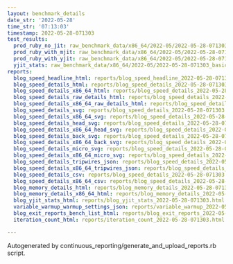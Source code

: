 ```yaml
---
layout: benchmark_details
date_str: '2022-05-28'
time_str: '07:13:03'
timestamp: 2022-05-28-071303
test_results:
  prod_ruby_no_jit: raw_benchmark_data/x86_64/2022-05/2022-05-28-071303_basic_benchmark_prod_ruby_no_jit.json
  prod_ruby_with_mjit: raw_benchmark_data/x86_64/2022-05/2022-05-28-071303_basic_benchmark_prod_ruby_with_mjit.json
  prod_ruby_with_yjit: raw_benchmark_data/x86_64/2022-05/2022-05-28-071303_basic_benchmark_prod_ruby_with_yjit.json
  yjit_stats: raw_benchmark_data/x86_64/2022-05/2022-05-28-071303_basic_benchmark_yjit_stats.json
reports:
  blog_speed_headline_html: reports/blog_speed_headline_2022-05-28-071303.html
  blog_speed_details_html: reports/blog_speed_details_2022-05-28-071303.html
  blog_speed_details_x86_64_html: reports/blog_speed_details_2022-05-28-071303.x86_64.html
  blog_speed_details_raw_details_html: reports/blog_speed_details_2022-05-28-071303.raw_details.html
  blog_speed_details_x86_64_raw_details_html: reports/blog_speed_details_2022-05-28-071303.x86_64.raw_details.html
  blog_speed_details_svg: reports/blog_speed_details_2022-05-28-071303.svg
  blog_speed_details_x86_64_svg: reports/blog_speed_details_2022-05-28-071303.x86_64.svg
  blog_speed_details_head_svg: reports/blog_speed_details_2022-05-28-071303.head.svg
  blog_speed_details_x86_64_head_svg: reports/blog_speed_details_2022-05-28-071303.x86_64.head.svg
  blog_speed_details_back_svg: reports/blog_speed_details_2022-05-28-071303.back.svg
  blog_speed_details_x86_64_back_svg: reports/blog_speed_details_2022-05-28-071303.x86_64.back.svg
  blog_speed_details_micro_svg: reports/blog_speed_details_2022-05-28-071303.micro.svg
  blog_speed_details_x86_64_micro_svg: reports/blog_speed_details_2022-05-28-071303.x86_64.micro.svg
  blog_speed_details_tripwires_json: reports/blog_speed_details_2022-05-28-071303.tripwires.json
  blog_speed_details_x86_64_tripwires_json: reports/blog_speed_details_2022-05-28-071303.x86_64.tripwires.json
  blog_speed_details_csv: reports/blog_speed_details_2022-05-28-071303.csv
  blog_speed_details_x86_64_csv: reports/blog_speed_details_2022-05-28-071303.x86_64.csv
  blog_memory_details_html: reports/blog_memory_details_2022-05-28-071303.html
  blog_memory_details_x86_64_html: reports/blog_memory_details_2022-05-28-071303.x86_64.html
  blog_yjit_stats_html: reports/blog_yjit_stats_2022-05-28-071303.html
  variable_warmup_warmup_settings_json: reports/variable_warmup_2022-05-28-071303.warmup_settings.json
  blog_exit_reports_bench_list_html: reports/blog_exit_reports_2022-05-28-071303.bench_list.html
  iteration_count_html: reports/iteration_count_2022-05-28-071303.html

---
```

Autogenerated by continuous_reporting/generate_and_upload_reports.rb script.
